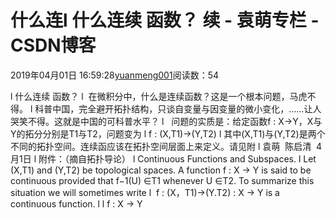 
# 什么连l 什么连续 函数？      续 - 袁萌专栏 - CSDN博客

2019年04月01日 16:59:28[yuanmeng001](https://me.csdn.net/yuanmeng001)阅读数：54


l 什么连续 函数？
l  在微积分中，什么是连续函数？这是一个根本问题，马虎不得。
l 科普中国，完全避开拓扑结构，只谈自变量与因变量的微小变化，……让人哭笑不得。这就是中国的可科普水平？
l   问题的实质是：给定函数f : X→Y，X与Y的拓分分别是T1与T2，问题变为
l f : (X,T1)→(Y,T2)
l 其中(X,T1)与(Y,T2)是两个不同的拓扑空间。连续函应该在拓扑空间层面上来定义。请见附
l 袁萌  陈启清  4月1日
l 附件：（摘自拓扑导论）
l Continuous Functions and Subspaces.
l Let (X,T1) and (Y,T2) be topological spaces. A function f : X → Y is said to be continuous provided that f−1(U) ∈T1 whenever U ∈T2. To summarize this situation we will sometimes write
l  f : (X，T1)→(Y.T2) : X → Y is a continuous function.
l
l f : X → Y

